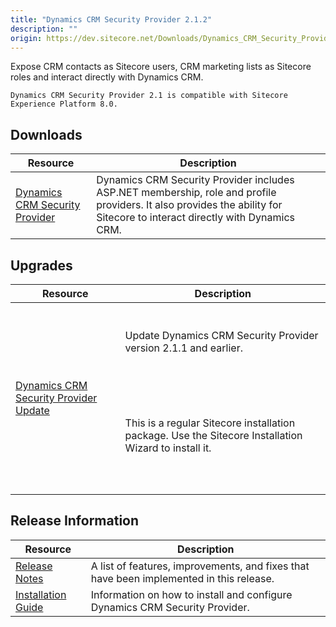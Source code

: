 ```yaml
---
title: "Dynamics CRM Security Provider 2.1.2"
description: ""
origin: https://dev.sitecore.net/Downloads/Dynamics_CRM_Security_Provider/2_1/Dynamics_CRM_Security_Provider_2_1_2.aspx
---
```


Expose CRM contacts as Sitecore users, CRM marketing lists as Sitecore roles and interact directly with Dynamics CRM.

`Dynamics CRM Security Provider 2.1 is compatible with Sitecore Experience Platform 8.0.`

## Downloads

 | Resource | Description |
 | --- | --- |
 | [Dynamics CRM Security Provider](https://scdp.blob.core.windows.net/downloads/Dynamics%20CRM%20Security%20Provider/2%201/Dynamics%20CRM%20Security%20Provider%202%201%202/Secure/Microsoft%20Dynamics%20CRM%20Security%20Provider%202.1.2%20rev.%20170118.zip) | Dynamics CRM Security Provider includes ASP.NET membership, role and profile providers. It also provides the ability for Sitecore to interact directly with Dynamics CRM. |

## Upgrades

 | Resource | Description |
 | --- | --- |
 | [Dynamics CRM Security Provider Update](https://scdp.blob.core.windows.net/downloads/Dynamics%20CRM%20Security%20Provider/2%201/Dynamics%20CRM%20Security%20Provider%202%201%202/Secure/Microsoft%20Dynamics%20CRM%20Security%20Provider%202.1.2%20rev.%20170118%20Update.zip) | <br /><br />Update Dynamics CRM Security Provider version 2.1.1 and earlier.<br /><br />  <Alert variant='warning' mb={4}><br />    <AlertIcon /><br />    <br /><br />This is a regular Sitecore installation package. Use the Sitecore Installation Wizard to install it.<br /><br /><br />  </Alert><br />   |

## Release Information

 | Resource | Description |
 | --- | --- |
 | [Release Notes](/downloads/Dynamics_CRM_Security_Provider/2_1/Dynamics_CRM_Security_Provider_2_1_2/Release_Notes) | A list of features, improvements, and fixes that have been implemented in this release. |
 | [Installation Guide](/downloads/Dynamics_CRM_Security_Provider/2_1/Dynamics_CRM_Security_Provider_2_1_2/Installation_Guide) | Information on how to install and configure Dynamics CRM Security Provider. |